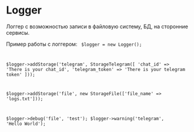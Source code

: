 # Logger
Логгер с возможностью записи в файловую систему, БД, на сторонние сервисы. 

Пример работы с логгером:
<code>
$logger = new Logger();

$logger->addStorage('telegram', StorageTelegram([
    'chat_id' => 'There is your chat_id',
    'telegram_token' => 'There is your telegram token'
]));

$logger->addStorage('file', new StorageFile(['file_name' => 'logs.txt']));

$logger->debug('file', 'test');
$logger->warning('telegram', 'Hello World');
</code>
